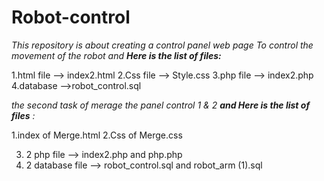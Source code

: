 # Robot-control


_This repository is about creating a control panel web page To control the movement of the robot and **Here is the list of files:**_

1.html file --> index2.html
2.Css file --> Style.css
3.php file --> index2.php
4.database -->robot_control.sql

 _the second task of merage the panel control 1 & 2
 **and Here is the list of files** :_

1.index of Merge.html
2.Css of Merge.css

3. 2 php file --> index2.php and php.php
4. 2 database file -->  robot_control.sql
and robot_arm (1).sql
